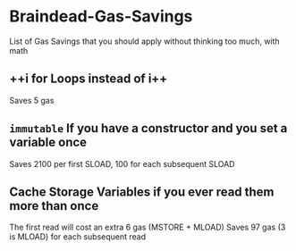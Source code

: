 # Braindead-Gas-Savings
List of Gas Savings that you should apply without thinking too much, with math

## ++i for Loops instead of i++

Saves 5 gas


## `immutable` If you have a constructor and you set a variable once

Saves 2100 per first SLOAD, 100 for each subsequent SLOAD


## Cache Storage Variables if you ever read them more than once

The first read will cost an extra 6 gas (MSTORE + MLOAD)
Saves 97 gas (3 is MLOAD) for each subsequent read

